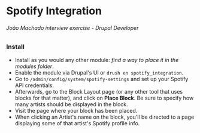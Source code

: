 # Spotify Integration
###### João Machado interview exercise - Drupal Developer

### Install

- Install as you would any other module: _find a way to place it in the modules folder_.
- Enable the module via Drupal's UI or `drush en spotify_integration`.
- Go to `/admin/config/system/spotify-settings` and set up your Spotify API credentials.
- Afterwards, go to the Block Layout page (or any other tool that uses blocks for that matter), and click on __Place Block__. Be sure to specify how many artists should be displayed in the block.
- Visit the page where your block has been placed.
- When clicking an Artist's name on the block, you'll be directed to a page displaying some of that artist's Spotify profile info.
